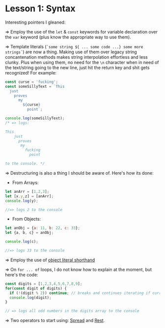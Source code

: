# Lesson 1: Syntax

Interesting pointers I gleaned:

=> Employ the use of the `let` & `const` keywords for variable declaration over the `var` keyword (plus know the appropriate way to use them).

=> Template literals (`` `some string ${ ... some code ...} some more strings` ``) are now a thing. Making use of them over legacy string concantenation methods makes string interpolation effortless and less clunky. Plus when using them, no need for the `\n` character when in need of the text/string going to the new line, just hit the return key and shit gets recognized! For example:

```javascript
const curse = 'fucking';
const someSillyText = `This
  just
    proves
      my
        ${curse}
          point`;

console.log(someSillyText);
/* => logs:

This
    just
      proves
       my
         fucking
           point

to the console. */

```

=> Destructuring is also a thing I should be aware of. Here's how its done: 

  * From Arrays:

  ```javascript
  let anArr = [1,2,3];
  let [x.y,z] = [anArr];
  console.log(y);

  //=> logs 2 to the console
  ```

  * From Objects: 

  ```javascript
  let anObj = {a: 11, b: 22, c: 33};
  let {a, b, c} = anObj;

  console.log(c);

  //=> logs 33 to the console
  ```

=> Employ the use of [object literal shorthand](https://eslint.org/docs/rules/object-shorthand)

=> On `for ... of` loops, I do not know how to explain at the moment, but here's the code:

```javascript
const digits = [1,2,3,4,5,6,7,8,9];
for(const digit of digits) {
  if (!(digit % 2)) continue; // breaks and continues iterating if current digit is even 
  console.log(digit);
}

// => logs all odd numbers in the digits array to the console
```

=> Two operators to start using: [Spread](https://developer.mozilla.org/en-US/docs/Web/JavaScript/Reference/Operators/Spread_syntax) and [Rest](https://developer.mozilla.org/en-US/docs/Web/JavaScript/Reference/Functions/rest_parameters).

